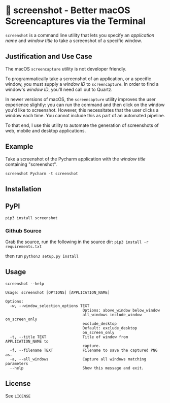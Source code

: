 # 📸 screenshot - Better macOS Screencaptures via the Terminal

`screenshot` is a command line utility that lets you specify an *application name* and *window title* to take a screenshot of a specific window.

## Justification and Use Case
The macOS `screencapture` utility is not developer friendly. 

To programmatically take a screenshot of an application, or a specific window, you must supply a *window ID* to `screencapture`.
In order to find a window's *window ID*, you'll need call out to Quartz.

In newer versions of macOS, the `screencapture` utility improves the user experience slightly: you can run the command and then click on the window you'd like to screenshot.
However, this necessitates that the user clicks a window each time. You cannot include this as part of an automated pipeline.

To that end, I use this utility to automate the generation of screenshots of web, mobile and desktop applications.

## Example
Take a screenshot of the Pycharm application with the *window title* containing "screenshot".

`screenshot Pycharm -t screenshot`


## Installation
## PyPI
`pip3 install screenshot`

### Github Source
Grab the source, run the following in the source dir:
`pip3 install -r requirements.txt`

then run
`python3 setup.py install`

## Usage
`screenshot --help`

```
Usage: screenshot [OPTIONS] [APPLICATION_NAME]

Options:
  -w, --window_selection_options TEXT
                                  Options: above_window below_window
                                  all_windows include_window on_screen_only
                                  exclude_desktop
                                  Default: exclude_desktop
                                  on_screen_only
  -t, --title TEXT                Title of window from APPLICATION_NAME to
                                  capture.
  -f, --filename TEXT             Filename to save the captured PNG as.
  -a, --all_windows               Capture all windows matching parameters
  --help                          Show this message and exit.
```

## License
See `LICENSE`
